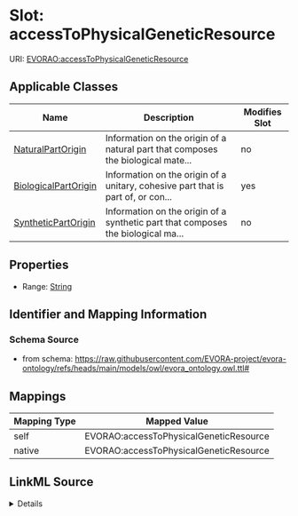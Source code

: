 

# Slot: accessToPhysicalGeneticResource



URI: [EVORAO:accessToPhysicalGeneticResource](https://raw.githubusercontent.com/EVORA-project/evora-ontology/refs/heads/main/models/owl/evora_ontology.owl.ttl#accessToPhysicalGeneticResource)



<!-- no inheritance hierarchy -->





## Applicable Classes

| Name | Description | Modifies Slot |
| --- | --- | --- |
| [NaturalPartOrigin](NaturalPartOrigin.md) | Information on the origin of a natural part that composes the biological mate... |  no  |
| [BiologicalPartOrigin](BiologicalPartOrigin.md) | Information on the origin of a unitary, cohesive part that is part of, or con... |  yes  |
| [SyntheticPartOrigin](SyntheticPartOrigin.md) | Information on the origin of a synthetic part that composes the biological ma... |  no  |







## Properties

* Range: [String](String.md)





## Identifier and Mapping Information







### Schema Source


* from schema: https://raw.githubusercontent.com/EVORA-project/evora-ontology/refs/heads/main/models/owl/evora_ontology.owl.ttl#




## Mappings

| Mapping Type | Mapped Value |
| ---  | ---  |
| self | EVORAO:accessToPhysicalGeneticResource |
| native | EVORAO:accessToPhysicalGeneticResource |




## LinkML Source

<details>
```yaml
name: accessToPhysicalGeneticResource
from_schema: https://raw.githubusercontent.com/EVORA-project/evora-ontology/refs/heads/main/models/owl/evora_ontology.owl.ttl#
rank: 1000
alias: accessToPhysicalGeneticResource
domain_of:
- BiologicalPartOrigin
range: string

```
</details>